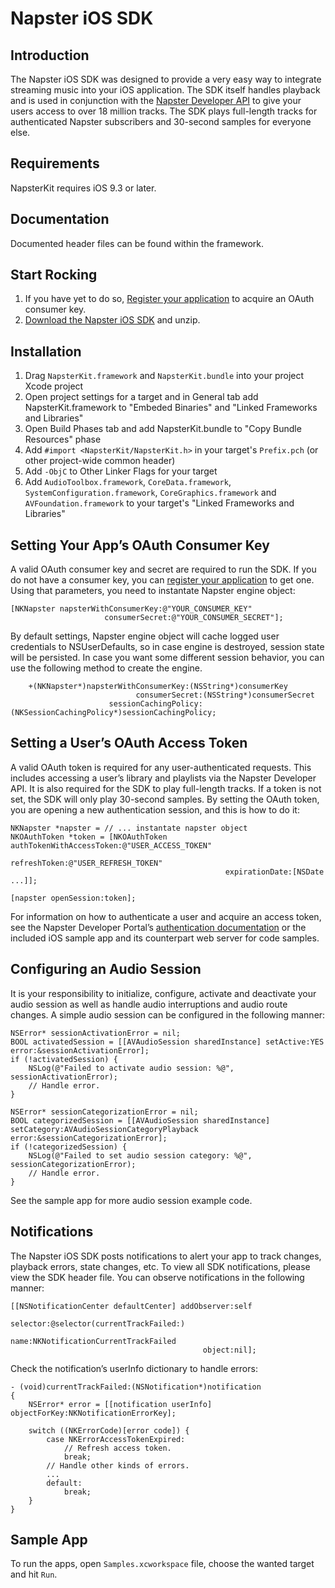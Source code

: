 # Napster iOS SDK

## Introduction

The Napster iOS SDK was designed to provide a very easy way to integrate streaming music into your iOS application. The SDK itself handles playback and is used in conjunction with the [Napster Developer API](http://developer.napster.com) to give your users access to over 18 million tracks. The SDK plays full-length tracks for authenticated Napster subscribers and 30-second samples for everyone else.

## Requirements

NapsterKit requires iOS 9.3 or later.

## Documentation

Documented header files can be found within the framework.

## Start Rocking

1. If you have yet to do so, [Register your application](http://developer.napster.com) to acquire an OAuth consumer key.
2. [Download the Napster iOS SDK](https://github.com/Napster/napster-ios-sdk/archive/master.zip) and unzip.

## Installation

1. Drag `NapsterKit.framework` and `NapsterKit.bundle` into your project Xcode project
2. Open project settings for a target and in General tab add NapsterKit.framework to "Embeded Binaries" and "Linked Frameworks and Libraries"
3. Open Build Phases tab and add NapsterKit.bundle to "Copy Bundle Resources" phase
4. Add `#import <NapsterKit/NapsterKit.h>` in your target's `Prefix.pch` (or other project-wide common header)
5. Add `-ObjC` to Other Linker Flags for your target
6. Add `AudioToolbox.framework`, `CoreData.framework`, `SystemConfiguration.framework`, `CoreGraphics.framework` and `AVFoundation.framework` to your target's "Linked Frameworks and Libraries"

## Setting Your App’s OAuth Consumer Key

A valid OAuth consumer key and secret are required to run the SDK. If you do not have a consumer key, you can [register your application](http://developer.napster.com) to get one. Using that parameters, you need to instantate Napster engine object:

    [NKNapster napsterWithConsumerKey:@"YOUR_CONSUMER_KEY"
                         consumerSecret:@"YOUR_CONSUMER_SECRET"];

By default settings, Napster engine object will cache logged user credentials to NSUserDefaults, so in case engine is destroyed, session state will be persisted. In case you want some different session behavior, you can use the following method to create the engine.

        +(NKNapster*)napsterWithConsumerKey:(NSString*)consumerKey
                                consumerSecret:(NSString*)consumerSecret
                          sessionCachingPolicy:(NKSessionCachingPolicy*)sessionCachingPolicy;

## Setting a User’s OAuth Access Token

A valid OAuth token is required for any user-authenticated requests.  This includes accessing a user’s library and playlists via the Napster Developer API. It is also required for the SDK to play full-length tracks. If a token is not set, the SDK will only play 30-second samples. By setting the OAuth token, you are opening a new authentication session, and this is how to do it:

    NKNapster *napster = // ... instantate napster object
    NKOAuthToken *token = [NKOAuthToken authTokenWithAccessToken:@"USER_ACCESS_TOKEN"
                                                      refreshToken:@"USER_REFRESH_TOKEN"
                                                    expirationDate:[NSDate ...]];

    [napster openSession:token];

For information on how to authenticate a user and acquire an access token, see the Napster Developer Portal’s [authentication documentation](http://developer.napster.com/docs#authentication) or the included iOS sample app and its counterpart web server for code samples.

## Configuring an Audio Session

It is your responsibility to initialize, configure, activate and deactivate your audio session as well as handle audio interruptions and audio route changes. A simple audio session can be configured in the following manner:

    NSError* sessionActivationError = nil;
    BOOL activatedSession = [[AVAudioSession sharedInstance] setActive:YES error:&sessionActivationError];
    if (!activatedSession) {
        NSLog(@"Failed to activate audio session: %@", sessionActivationError);
        // Handle error.
    }

    NSError* sessionCategorizationError = nil;
    BOOL categorizedSession = [[AVAudioSession sharedInstance] setCategory:AVAudioSessionCategoryPlayback error:&sessionCategorizationError];
    if (!categorizedSession) {
        NSLog(@"Failed to set audio session category: %@", sessionCategorizationError);
        // Handle error.
    }

See the sample app for more audio session example code.

## Notifications

The Napster iOS SDK posts notifications to alert your app to track changes, playback errors, state changes, etc. To view all SDK notifications, please view the SDK header file. You can observe notifications in the following manner:

    [[NSNotificationCenter defaultCenter] addObserver:self
                                             selector:@selector(currentTrackFailed:)
                                                 name:NKNotificationCurrentTrackFailed
                                               object:nil];

Check the notification’s userInfo dictionary to handle errors:

    - (void)currentTrackFailed:(NSNotification*)notification
    {
        NSError* error = [[notification userInfo] objectForKey:NKNotificationErrorKey];

        switch ((NKErrorCode)[error code]) {
            case NKErrorAccessTokenExpired:
                // Refresh access token.
                break;
            // Handle other kinds of errors.
            ...
            default:
                break;
        }
    }

## Sample App

To run the apps, open `Samples.xcworkspace` file, choose the wanted target and hit `Run`.
